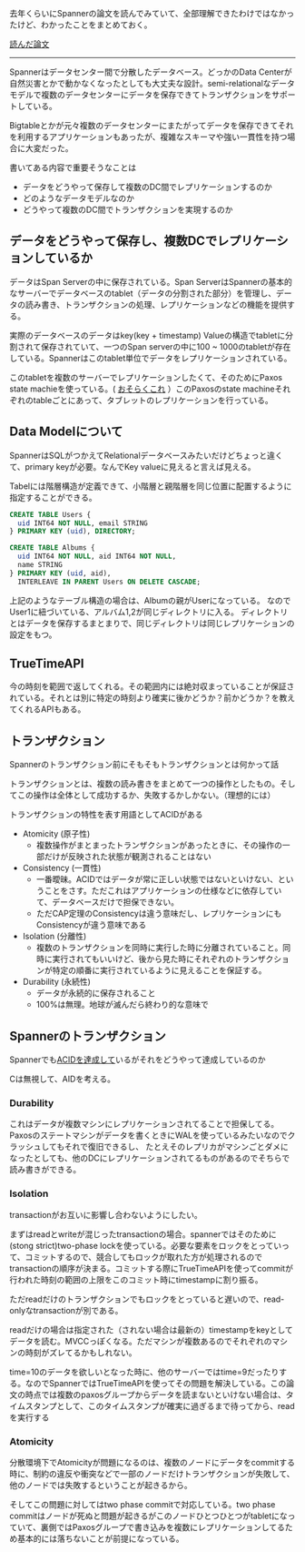 <script context="module">
    export let metadata = {
        title: "Spannerの論文を読んだ",
        date: "2024-01-28 17:00:00",
        description: "GoogleのSpannerの論文を読んで理解したっぽいことをまとめる。",
    };
</script>

去年くらいにSpannerの論文を読んでみていて、全部理解できたわけではなかったけど、わかったことをまとめておく。

[読んだ論文](https://static.googleusercontent.com/media/research.google.com/ja//archive/spanner-osdi2012.pdf)

---

Spannerはデータセンター間で分散したデータベース。どっかのData Centerが自然災害とかで動かなくなったとしても大丈夫な設計。semi-relationalなデータモデルで複数のデータセンターにデータを保存できてトランザクションをサポートしている。

Bigtableとかが元々複数のデータセンターにまたがってデータを保存できてそれを利用するアプリケーションもあったが、複雑なスキーマや強い一貫性を持つ場合に大変だった。

書いてある内容で重要そうなことは

- データをどうやって保存して複数のDC間でレプリケーションするのか
- どのようなデータモデルなのか
- どうやって複数のDC間でトランザクションを実現するのか

## データをどうやって保存し、複数DCでレプリケーションしているか

データはSpan Serverの中に保存されている。Span ServerはSpannerの基本的なサーバーでデータベースのtablet（データの分割された部分）を管理し、データの読み書き、トランザクションの処理、レプリケーションなどの機能を提供する。

実際のデータベースのデータはkey(key + timestamp) Valueの構造でtabletに分割されて保存されていて、一つのSpan serverの中に100 ~ 1000のtabletが存在している。Spannerはこのtablet単位でデータをレプリケーションされている。

このtabletを複数のサーバーでレプリケーションしたくて、そのためにPaxos state machieを使っている。( [おそらくこれ](https://www.docswell.com/s/kumagi/ZXYYLN-let-me-talk-about-distributed-system#p21) ）このPaxosのstate machineそれぞれのtableごとにあって、タブレットのレプリケーションを行っている。

## Data Modelについて

SpannerはSQLがつかえてRelationalデータベースみたいだけどちょっと違くて、primary keyが必要。なんでKey valueに見えると言えば見える。

Tabelには階層構造が定義できて、小階層と親階層を同じ位置に配置するように指定することができる。

```sql
CREATE TABLE Users {
  uid INT64 NOT NULL, email STRING
} PRIMARY KEY (uid), DIRECTORY;

CREATE TABLE Albums {
  uid INT64 NOT NULL, aid INT64 NOT NULL,
  name STRING
} PRIMARY KEY (uid, aid),
  INTERLEAVE IN PARENT Users ON DELETE CASCADE;
```

上記のようなテーブル構造の場合は、Albumの親がUserになっている。
なのでUser1に紐づいている、アルバム1,2が同じディレクトリに入る。
ディレクトリとはデータを保存するまとまりで、同じディレクトリは同じレプリケーションの設定をもつ。

## TrueTimeAPI

今の時刻を範囲で返してくれる。その範囲内には絶対収まっていることが保証されている。それとは別に特定の時刻より確実に後かどうか？前かどうか？を教えてくれるAPIもある。

## トランザクション

Spannerのトランザクション前にそもそもトランザクションとは何かって話

トランザクションとは、複数の読み書きをまとめて一つの操作としたもの。そしてこの操作は全体として成功するか、失敗するかしかない。（理想的には）

トランザクションの特性を表す用語としてACIDがある

- Atomicity (原子性)
    - 複数操作がまとまったトランザクションがあったときに、その操作の一部だけが反映された状態が観測されることはない
- Consistency (一貫性)
    - 一番曖昧。ACIDではデータが常に正しい状態ではないといけない、ということをさす。ただこれはアプリケーションの仕様などに依存していて、データベースだけで担保できない。
    - ただCAP定理のConsistencyは違う意味だし、レプリケーションにもConsistencyが違う意味である
- Isolation (分離性)
    - 複数のトランザクションを同時に実行した時に分離されていること。同時に実行されてもいいけど、後から見た時にそれぞれのトランザクションが特定の順番に実行されているように見えることを保証する。
- Durability (永続性)
    - データが永続的に保存されること
    - 100%は無理。地球が滅んだら終わり的な意味で

## Spannerのトランザクション

Spannerでも[ACIDを達成して](https://cloud.google.com/spanner)いるがそれをどうやって達成しているのか

Cは無視して、AIDを考える。

### Durability

これはデータが複数マシンにレプリケーションされてることで担保してる。
Paxosのステートマシンがデータを書くときにWALを使っているみたいなのでクラッシュしてもそれで復旧できるし、
たとえそのレプリカがマシンごとダメになったとしても、他のDCにレプリケーションされてるものがあるのでそちらで読み書きができる。

### Isolation

transactionがお互いに影響し合わないようにしたい。

まずはreadとwriteが混じったtransactionの場合。spannerではそのために(stong strict)two-phase lockを使っている。必要な要素をロックをとっていって、コミットするので、競合してもロックが取れた方が処理されるのでtransactionの順序が決まる。コミットする際にTrueTimeAPIを使ってcommitが行われた時刻の範囲の上限をこのコミット時にtimestampに割り振る。

ただreadだけのトランザクションでもロックをとっていると遅いので、read-onlyなtransactionが別である。

readだけの場合は指定された（されない場合は最新の）timestampをkeyとしてデータを読む。MVCCっぽくなる。ただマシンが複数あるのでそれぞれのマシンの時刻がズレてるかもしれない。

time=10のデータを欲しいとなった時に、他のサーバーではtime=9だったりする。なのでSpannerではTrueTimeAPIを使ってその問題を解決している。この論文の時点では複数のpaxosグループからデータを読まないといけない場合は、タイムスタンプとして、このタイムスタンプが確実に過ぎるまで待ってから、readを実行する

### Atomicity

分散環境下でAtomicityが問題になるのは、複数のノードにデータをcommitする時に、制約の違反や衝突などで一部のノードだけトランザクションが失敗して、他のノードでは失敗するということが起きるから。

そしてこの問題に対してはtwo phase commitで対応している。two phase commitはノードが死ぬと問題が起きるがこのノードひとつひとつがtabletになっていて、裏側ではPaxosグループで書き込みを複数にレプリケーションしてるため基本的には落ちないことが前提になっている。

